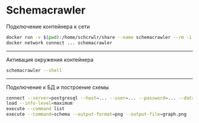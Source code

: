 # Schemacrawler

Подключение контейнера к сети
```bash
docker run -v $(pwd):/home/schcrwlr/share --name schemacrawler --rm -i -t --entrypoint=/bin/bash schemacrawler/schemacrawler
docker network connect ... schemacrawler
```

***
Активация окружения контейнера
```bash
schemacrawler --shell
```

***
Подключение к БД и построение схемы
```bash
connect --server=postgresql --host=... --user=... --password=... --database=...
load --info-level=maximum
execute --command list
execute --command=schema --output-format=png --output-file=graph.png
```
